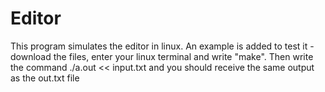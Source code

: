 # Editor

This program simulates the editor in linux.
An example is added to test it - download the files, enter your linux terminal and write "make".
Then write the command ./a.out << input.txt and you should receive the same output as the out.txt file

